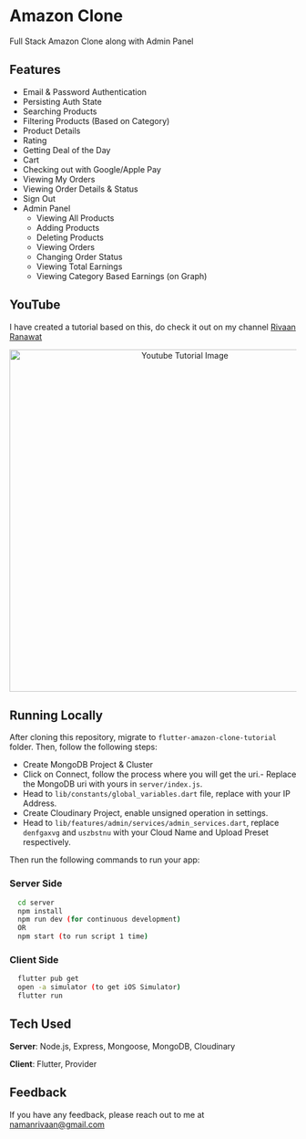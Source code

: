 # Amazon Clone

Full Stack Amazon Clone along with Admin Panel 

## Features
- Email & Password Authentication
- Persisting Auth State
- Searching Products
- Filtering Products (Based on Category) 
- Product Details
- Rating
- Getting Deal of the Day
- Cart
- Checking out with Google/Apple Pay 
- Viewing My Orders 
- Viewing Order Details & Status
- Sign Out
- Admin Panel
    - Viewing All Products
    - Adding Products
    - Deleting Products
    - Viewing Orders
    - Changing Order Status
    - Viewing Total Earnings
    - Viewing Category Based Earnings (on Graph)

## YouTube
I have created a tutorial based on this, do check it out on my channel [Rivaan Ranawat](https://youtu.be/O3nmP-lZAdg) 

<p align="center">
  <img width="600" src="https://github.com/RivaanRanawat/flutter-amazon-clone-tutorial/blob/master/screenshot.png" alt="Youtube Tutorial Image">
</p>


## Running Locally
After cloning this repository, migrate to ```flutter-amazon-clone-tutorial``` folder. Then, follow the following steps:
- Create MongoDB Project & Cluster
- Click on Connect, follow the process where you will get the uri.- Replace the MongoDB uri with yours in ```server/index.js```.
- Head to ```lib/constants/global_variables.dart``` file, replace <yourip> with your IP Address. 
- Create Cloudinary Project, enable unsigned operation in settings.
- Head to ```lib/features/admin/services/admin_services.dart```, replace ```denfgaxvg``` and ```uszbstnu``` with your Cloud Name and Upload Preset respectively.

Then run the following commands to run your app:

### Server Side
```bash
  cd server
  npm install
  npm run dev (for continuous development)
  OR
  npm start (to run script 1 time)
```

### Client Side
```bash
  flutter pub get
  open -a simulator (to get iOS Simulator)
  flutter run
```

## Tech Used
**Server**: Node.js, Express, Mongoose, MongoDB, Cloudinary

**Client**: Flutter, Provider
    
## Feedback

If you have any feedback, please reach out to me at namanrivaan@gmail.com
